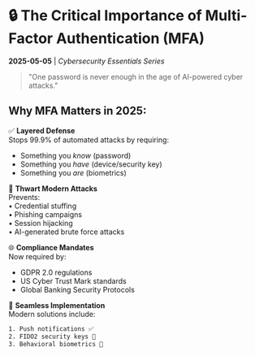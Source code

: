 # 🔒 The Critical Importance of Multi-Factor Authentication (MFA)  
**2025-05-05** | *Cybersecurity Essentials Series*

> "One password is never enough in the age of AI-powered cyber attacks."  

## Why MFA Matters in 2025:
✅ **Layered Defense**  
Stops 99.9% of automated attacks by requiring:  
- Something you *know* (password)  
- Something you *have* (device/security key)  
- Something you *are* (biometrics)  

🚨 **Thwart Modern Attacks**  
Prevents:  
• Credential stuffing  
• Phishing campaigns  
• Session hijacking  
• AI-generated brute force attacks  

🌐 **Compliance Mandates**  
Now required by:  
- GDPR 2.0 regulations  
- US Cyber Trust Mark standards  
- Global Banking Security Protocols  

📲 **Seamless Implementation**  
Modern solutions include:  
```bash
1. Push notifications ✅  
2. FIDO2 security keys 🔑  
3. Behavioral biometrics 👤  
